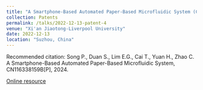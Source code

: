 ```yaml
---
title: "A Smartphone-Based Automated Paper-Based Microfluidic System (CN)"
collection: Patents
permalink: /talks/2022-12-13-patent-4
venue: "Xi'an Jiaotong-Liverpool University"
date: 2022-12-13
location: "Suzhou, China"
---
```


Recommended citation: Song P., Duan S., Lim E.G., Cai T., Yuan H., Zhao C. A Smartphone-Based Automated Paper-Based Microfluidic System, CN116338159B[P], 2024.

[Online resource](https://scholar.xjtlu.edu.cn/en/publications/%E4%B8%80%E7%A7%8D%E5%9F%BA%E4%BA%8E%E6%99%BA%E8%83%BD%E6%89%8B%E6%9C%BA%E6%9C%AC%E5%9C%B0%E6%A3%80%E6%B5%8B%E7%9A%84%E5%85%A8%E8%87%AA%E5%8A%A8%E7%BA%B8%E5%9F%BA%E5%BE%AE%E6%B5%81%E6%8E%A7%E5%B9%B3%E5%8F%B0)
